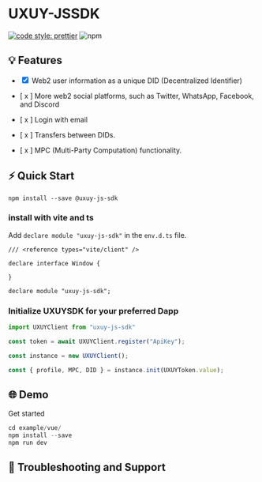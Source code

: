 # UXUY-JSSDK

[![code style: prettier](https://img.shields.io/badge/code_style-prettier-ff69b4.svg?style=flat-square)](https://github.com/prettier/prettier)
![npm](https://img.shields.io/npm/dw/@uxuy-js-sdk)

## 💡 Features
- <input type="checkbox" checked>  Web2 user information as a unique DID (Decentralized Identifier)

- [ x ] More web2 social platforms, such as Twitter, WhatsApp, Facebook, and Discord
- [ x ] Login with email
- [ x ] Transfers between DIDs.
- [ x ] MPC (Multi-Party Computation) functionality.

## ⚡ Quick Start

```shell
npm install --save @uxuy-js-sdk
```

### install with vite and ts

Add `declare module "uxuy-js-sdk"` in the `env.d.ts` file.

```shell
/// <reference types="vite/client" />

declare interface Window {

}

declare module "uxuy-js-sdk";

```

### Initialize UXUYSDK for your preferred Dapp 
```js
import UXUYClient from "uxuy-js-sdk"

const token = await UXUYClient.register("ApiKey");

const instance = new UXUYClient();

const { profile, MPC, DID } = instance.init(UXUYToken.value);
```

## 🌐 Demo
Get started
```js
cd example/vue/
npm install --save
npm run dev
```

## 💬 Troubleshooting and Support




